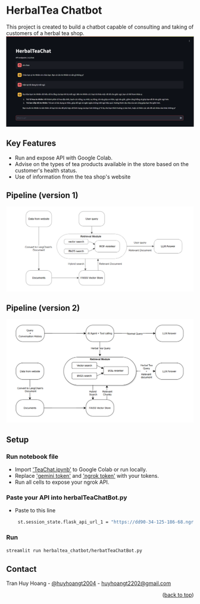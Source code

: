 # HerbalTea Chatbot

This project is created to build a chatbot capable of consulting and taking of customers of a herbal tea shop. 
![Product Name Screen Shot][product-screenshot]


## Key Features
* Run and expose API with Google Colab.
* Advise on the types of  tea products available in the store based on the customer's health status.
* Use of information from the tea shop's website 


## Pipeline (version 1)

![Pipeline][pipeline-screenshot]


## Pipeline (version 2)
![Pipeline2][pipeline-screenshot2]

## Setup 

### Run notebook file
- Import ['TeaChat.ipynb'](TeaChat.ipynb) to Google Colab or run locally.
- Replace ['gemini token']() and ['ngrok token']() with your tokens.
- Run all cells to expose your ngrok API.

### Paste your API into herbalTeaChatBot.py 
- Paste to this line
   ```sh
    st.session_state.flask_api_url_1 = "https://dd90-34-125-186-68.ngrok-free.app/v1/chat"  # Set your Flask API URL here
   ```

### Run 

```bash
streamlit run herbaltea_chatbot/herbatTeaChatBot.py
```

## Contact 
Tran Huy Hoang - [@huyhoangt2004](https://www.linkedin.com/in/huyhoangt2004/) - huyhoangt2202@gmail.com

<p align="right">(<a href="#readme-top">back to top</a>)</p>




[product-screenshot]: images/screenshot.png
[pipeline-screenshot]: images/graph.png
[pipeline-screenshot2]: images/graph_v2.png
